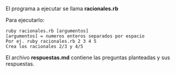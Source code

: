 El programa a ejecutar se llama **racionales.rb**

Para ejecutarlo:
```
ruby racionales.rb [argumentos]
[argumentos] = numeros enteros separados por espacio
Por ej. ruby racionales.rb 2 3 4 5
Crea los racionales 2/3 y 4/5
```

El archivo **respuestas.md** contiene las preguntas planteadas y sus respuestas.